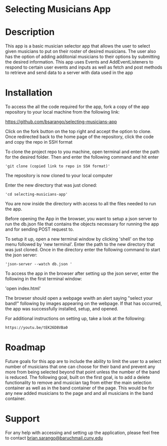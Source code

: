 # Selecting Musicians App

# Description
This app is a basic musician selector app that allows the user to select given musicians to put on their roster of desired musicians. The user also has the option of adding additonial musicians to their options by submitting the desired information.
This app uses Events and AddEventListeners to respond to certain user events and inputs as well as fetch and post methods to retrieve and send data to a server with data used in the app

# Installation
To access the all the code required for the app, fork a copy of the app repository to your local machine from the following link: 

https://github.com/bsarango/selecting-musicians-app

Click on the fork button on the top right and accept the option to clone. Once redirected back to the home page of the repository, click the code and copy the repo in SSH format

To clone the project repo to you machine, open terminal and enter the path for the desired folder. Then and enter the following command and hit enter

    'git clone (copied link to repo in SSH format)'

The repository is now cloned to your local computer

Enter the new directory that was just cloned:

    'cd selecting-musicians-app'

You are now inside the directory with access to all the files needed to run the app.

Before opening the App in the browser, you want to setup a json server to run the db.json file that contains the objects necessary for running the app and for sending POST request to.

To setup it up, open a new terminal window by clicking 'shell' on the top menu followed by 'new terminal'. Enter the path to the new directory that was just cloned. 
Once in the directory enter the following command to start the json server:

    'json-server --watch db.json '

To access the app in the browser after setting up the json server, enter the following in the first terminal window:

   'open index.html'

The browser should open a webpage wwith an alert saying "select your band!" following by images appearing on the webpage. If that has occurred, the app was successfully installed, setup, and opened.

For additional instructions on setting up, take a look at the following:

    https://youtu.be/tEK26D8VBa0    

# Roadmap
Future goals for this app are to include the ability to limit the user to a select number of musicians that one can choose for their band and prevent any more from being selected beyond that point unless the number of the band is reduced. 
The following goal, built on the first goal, is to add a delete functionality to remove and musician tag from either the main selection container as well as in the band container of the page. This would be for any new added musicians to the page and and all musicians in the band container.

# Support 
For any help with accessing and setting up the application, please feel free to contact brian.sarango@baruchmail.cuny.edu 